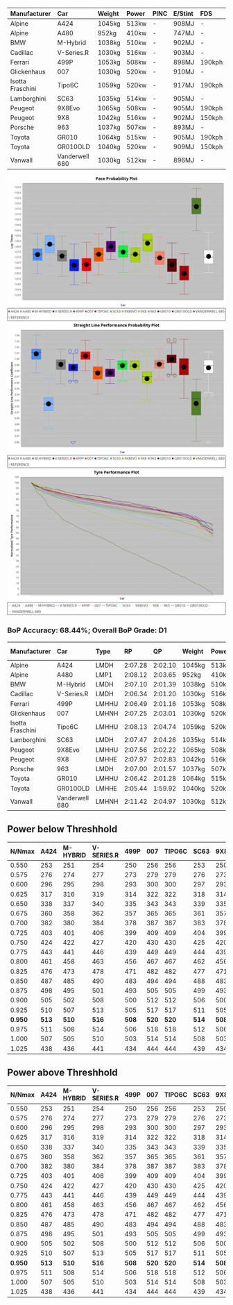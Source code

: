 | Manufacturer     | Car            | Weight | Power | PINC    | E/Stint | FDS     |
|:-|:-|:-|:-|:-|:-|:-|
| Alpine           | A424           | 1045kg | 513kw |    -    | 908MJ   |    -    |
| Alpine           | A480           | 952kg  | 410kw |    -    | 747MJ   |    -    |
| BMW              | M-Hybrid       | 1038kg | 510kw |    -    | 902MJ   |    -    |
| Cadillac         | V-Series.R     | 1030kg | 516kw |    -    | 903MJ   |    -    |
| Ferrari          | 499P           | 1053kg | 508kw |    -    | 898MJ   | 190kph  |
| Glickenhaus      | 007            | 1030kg | 520kw |    -    | 910MJ   |    -    |
| Isotta Fraschini | Tipo6C         | 1059kg | 520kw |    -    | 917MJ   | 190kph  |
| Lamborghini      | SC63           | 1035kg | 514kw |    -    | 905MJ   |    -    |
| Peugeot          | 9X8Evo         | 1065kg | 508kw |    -    | 905MJ   | 190kph  |
| Peugeot          | 9X8            | 1042kg | 516kw |    -    | 902MJ   | 150kph  |
| Porsche          | 963            | 1037kg | 507kw |    -    | 893MJ   |    -    |
| Toyota           | GR010          | 1064kg | 515kw |    -    | 905MJ   | 190kph  |
| Toyota           | GR010OLD       | 1040kg | 520kw |    -    | 909MJ   | 150kph  |
| Vanwall          | Vanderwell 680 | 1030kg | 512kw |    -    | 896MJ   |    -    |

![PACECHART](./IMG/OFFICIAL.png)
![STRAIGHTLINEPERFORMANCECHART](./IMG/OFFICIAL_sp.png)
![TYREPERFORMANCECHART](./IMG/OFFICIAL_tw.png)

### BoP Accuracy: 68.44%; Overall BoP Grade: D1
| Manufacturer     | Car            | Type  | RP      | QP      | Weight | Power¹ | Threshhold | PINC    | Power² | E/Stint | AVG Vmax  | FDS     | RDLC | L/Stint | BOP-Grade | Model Accuracy | Model Points | Match%  | SimDiff |
|:-|:-|:-|:-|:-|:-|:-|:-|:-|:-|:-|:-|:-|:-|:-|:-|:-|:-|:-|:-|
| Alpine           | A424           | LMDH  | 2:07.28 | 2:02.10 | 1045kg | 513kw  | 210.0kph   |    -    | 513kw  |  908MJ  | 310.78kph |    -    | 1.01 | 25      | +A2       | 86.43%         | 618          | 93.60%  | ±2.41s  |
| Alpine           | A480           | LMP1  | 2:08.12 | 2:03.65 |  952kg | 410kw  | 0.0kph     |    -    | 410kw  |  747MJ  | 292.19kph |    -    | 0.98 | 23      | +B2       | 68.63%         | 967          | 83.91%  | ±0.16s  |
| BMW              | M-Hybrid       | LMDH  | 2:07.10 | 2:01.39 | 1038kg | 510kw  | 210.0kph   |    -    | 510kw  |  902MJ  | 308.02kph |    -    | 1.02 | 25      | +B1       | 93.77%         | 1672         | 87.99%  | ±2.67s  |
| Cadillac         | V-Series.R     | LMDH  | 2:06.34 | 2:01.20 | 1030kg | 516kw  | 210.0kph   |    -    | 516kw  |  903MJ  | 307.15kph |    -    | 1.03 | 25      | -D2       | 83.12%         | 1921         | 60.27%  | ±3.33s  |
| Ferrari          | 499P           | LMHHU | 2:06.49 | 2:01.16 | 1053kg | 508kw  | 210.0kph   |    -    | 508kw  |  898MJ  | 309.01kph | 190kph  | 1.04 | 25      | -C2       | 69.49%         | 1950         | 73.44%  | ±2.92s  |
| Glickenhaus      | 007            | LMHNH | 2:07.25 | 2:03.01 | 1030kg | 520kw  | 0.0kph     |    -    | 520kw  |  910MJ  | 307.31kph |    -    | 0.96 | 25      | ~A1       | 89.50%         | 1518         | 98.56%  | ±2.02s  |
| Isotta Fraschini | Tipo6C         | LMHHU | 2:08.13 | 2:04.74 | 1059kg | 520kw  | 210.0kph   |    -    | 520kw  |  917MJ  | 305.90kph | 190kph  | 1.04 | 25      | +Ω1       | 73.56%         | 64           | 43.58%  | ±2.88s  |
| Lamborghini      | SC63           | LMDH  | 2:07.47 | 2:04.26 | 1035kg | 514kw  | 210.0kph   |    -    | 514kw  |  905MJ  | 308.21kph |    -    | 1.05 | 25      | +A2       | 95.82%         | 459          | 90.06%  | ±2.70s  |
| Peugeot          | 9X8Evo         | LMHHU | 2:07.56 | 2:02.22 | 1065kg | 508kw  | 210.0kph   |    -    | 508kw  |  905MJ  | 306.09kph | 190kph  | 0.99 | 25      | ~A1       | 66.97%         | 221          | 100.00% | ±2.84s  |
| Peugeot          | 9X8            | LMHHE | 2:07.97 | 2:02.83 | 1042kg | 516kw  | 0.0kph     |    -    | 516kw  |  902MJ  | 304.16kph | 150kph  | 1.02 | 25      | ~A1       | 88.75%         | 2383         | 98.25%  | ±0.96s  |
| Porsche          | 963            | LMDH  | 2:07.00 | 2:01.57 | 1037kg | 507kw  | 210.0kph   |    -    | 507kw  |  893MJ  | 307.44kph |    -    | 1.02 | 25      | -A2       | 81.02%         | 5243         | 91.87%  | ±2.17s  |
| Toyota           | GR010          | LMHHU | 2:06.42 | 2:01.28 | 1064kg | 515kw  | 210.0kph   |    -    | 515kw  |  905MJ  | 308.10kph | 190kph  | 1.02 | 25      | -D1       | 73.70%         | 2701         | 68.32%  | ±3.33s  |
| Toyota           | GR010OLD       | LMHHE | 2:05.44 | 1:59.92 | 1040kg | 520kw  | 0.0kph     |    -    | 520kw  |  909MJ  | 308.33kph | 150kph  | 1.05 | 25      | -Ω1       | 99.03%         | 1536         | 17.37%  | ±1.03s  |
| Vanwall          | Vanderwell 680 | LMHNH | 2:11.42 | 2:04.97 | 1030kg | 512kw  | 0.0kph     |    -    | 512kw  |  896MJ  | 298.29kph |    -    | 1.02 | 25      | +Ω2       | 97.01%         | 649          | -49.05% | ±0.53s  |

## Power below Threshhold
| N/Nmax    | A424    | M-HYBRID | V-SERIES.R | 499P    | 007     | TIPO6C  | SC63    | 9X8EVO  | 9X8     | 963     | GR010   | GR010OLD | VANDERWELL 680 | ​     | RPM      | A480    |
|:-|:-|:-|:-|:-|:-|:-|:-|:-|:-|:-|:-|:-|:-|:-|:-|:-|
|  0.550    |  253    |  251     |  254       |  250    |  256    |  256    |  253    |  250    |  254    |  250    |  254    |  256     |  252           |  ​    |   --     |   -     |
|  0.575    |  276    |  274     |  277       |  273    |  279    |  279    |  276    |  273    |  277    |  273    |  277    |  279     |  275           |  ​    |   --     |   -     |
|  0.600    |  296    |  295     |  298       |  293    |  300    |  300    |  297    |  293    |  298    |  293    |  297    |  300     |  296           |  ​    |   --     |   -     |
|  0.625    |  317    |  316     |  319       |  314    |  322    |  322    |  318    |  314    |  319    |  314    |  319    |  322     |  317           |  ​    |   --     |   -     |
|  0.650    |  338    |  337     |  340       |  335    |  343    |  343    |  339    |  335    |  340    |  335    |  340    |  343     |  338           |  ​    |   --     |   -     |
|  0.675    |  360    |  358     |  362       |  357    |  365    |  365    |  361    |  357    |  362    |  356    |  362    |  365     |  359           |  ​    |   --     |   -     |
|  0.700    |  382    |  380     |  384       |  378    |  387    |  387    |  383    |  378    |  384    |  377    |  383    |  387     |  381           |  ​    |   --     |   -     |
|  0.725    |  403    |  401     |  406       |  399    |  409    |  409    |  404    |  399    |  406    |  399    |  405    |  409     |  403           |  ​    |   --     |   -     |
|  0.750    |  424    |  422     |  427       |  420    |  430    |  430    |  425    |  420    |  427    |  419    |  426    |  430     |  423           |  ​    |   --     |   -     |
|  0.775    |  443    |  441     |  446       |  439    |  449    |  449    |  444    |  439    |  446    |  438    |  445    |  449     |  442           |  ​    |  5000    |  241    |
|  0.800    |  461    |  458     |  463       |  456    |  467    |  467    |  462    |  456    |  463    |  455    |  463    |  467     |  460           |  ​    |  5500    |  284    |
|  0.825    |  476    |  473     |  478       |  471    |  482    |  482    |  477    |  471    |  478    |  470    |  478    |  482     |  475           |  ​    |  6000    |  318    |
|  0.850    |  487    |  485     |  490       |  483    |  494    |  494    |  488    |  483    |  490    |  482    |  489    |  494     |  486           |  ​    |  6500    |  359    |
|  0.875    |  498    |  495     |  501       |  493    |  505    |  505    |  499    |  493    |  501    |  492    |  500    |  505     |  497           |  ​    |  7000    |  401    |
|  0.900    |  505    |  502     |  508       |  500    |  512    |  512    |  506    |  500    |  508    |  499    |  507    |  512     |  504           |  ​    |  7500    |  411    |
|  0.925    |  510    |  507     |  513       |  505    |  517    |  517    |  511    |  505    |  513    |  504    |  512    |  517     |  509           |  ​    |  8000    |  407    |
| **0.950** | **513** | **510**  | **516**    | **508** | **520** | **520** | **514** | **508** | **516** | **507** | **515** | **520**  | **512**        | **​** | **8500** | **410** |
|  0.975    |  511    |  508     |  514       |  506    |  518    |  518    |  512    |  506    |  514    |  505    |  513    |  518     |  510           |  ​    |  9000    |  205    |
|  1.000    |  507    |  505     |  510       |  503    |  514    |  514    |  508    |  503    |  510    |  502    |  509    |  514     |  506           |  ​    |   --     |   -     |
|  1.025    |  438    |  436     |  441       |  434    |  444    |  444    |  439    |  434    |  441    |  433    |  440    |  444     |  437           |  ​    |   --     |   -     |

## Power above Threshhold
| N/Nmax    | A424    | M-HYBRID | V-SERIES.R | 499P    | 007     | TIPO6C  | SC63    | 9X8EVO  | 9X8     | 963     | GR010   | GR010OLD | VANDERWELL 680 | ​     | RPM      | A480    |
|:-|:-|:-|:-|:-|:-|:-|:-|:-|:-|:-|:-|:-|:-|:-|:-|:-|
|  0.550    |  253    |  251     |  254       |  250    |  256    |  256    |  253    |  250    |  254    |  250    |  254    |  256     |  252           |  ​    |   --     |   -     |
|  0.575    |  276    |  274     |  277       |  273    |  279    |  279    |  276    |  273    |  277    |  273    |  277    |  279     |  275           |  ​    |   --     |   -     |
|  0.600    |  296    |  295     |  298       |  293    |  300    |  300    |  297    |  293    |  298    |  293    |  297    |  300     |  296           |  ​    |   --     |   -     |
|  0.625    |  317    |  316     |  319       |  314    |  322    |  322    |  318    |  314    |  319    |  314    |  319    |  322     |  317           |  ​    |   --     |   -     |
|  0.650    |  338    |  337     |  340       |  335    |  343    |  343    |  339    |  335    |  340    |  335    |  340    |  343     |  338           |  ​    |   --     |   -     |
|  0.675    |  360    |  358     |  362       |  357    |  365    |  365    |  361    |  357    |  362    |  356    |  362    |  365     |  359           |  ​    |   --     |   -     |
|  0.700    |  382    |  380     |  384       |  378    |  387    |  387    |  383    |  378    |  384    |  377    |  383    |  387     |  381           |  ​    |   --     |   -     |
|  0.725    |  403    |  401     |  406       |  399    |  409    |  409    |  404    |  399    |  406    |  399    |  405    |  409     |  403           |  ​    |   --     |   -     |
|  0.750    |  424    |  422     |  427       |  420    |  430    |  430    |  425    |  420    |  427    |  419    |  426    |  430     |  423           |  ​    |   --     |   -     |
|  0.775    |  443    |  441     |  446       |  439    |  449    |  449    |  444    |  439    |  446    |  438    |  445    |  449     |  442           |  ​    |  5000    |  241    |
|  0.800    |  461    |  458     |  463       |  456    |  467    |  467    |  462    |  456    |  463    |  455    |  463    |  467     |  460           |  ​    |  5500    |  284    |
|  0.825    |  476    |  473     |  478       |  471    |  482    |  482    |  477    |  471    |  478    |  470    |  478    |  482     |  475           |  ​    |  6000    |  318    |
|  0.850    |  487    |  485     |  490       |  483    |  494    |  494    |  488    |  483    |  490    |  482    |  489    |  494     |  486           |  ​    |  6500    |  359    |
|  0.875    |  498    |  495     |  501       |  493    |  505    |  505    |  499    |  493    |  501    |  492    |  500    |  505     |  497           |  ​    |  7000    |  401    |
|  0.900    |  505    |  502     |  508       |  500    |  512    |  512    |  506    |  500    |  508    |  499    |  507    |  512     |  504           |  ​    |  7500    |  411    |
|  0.925    |  510    |  507     |  513       |  505    |  517    |  517    |  511    |  505    |  513    |  504    |  512    |  517     |  509           |  ​    |  8000    |  407    |
| **0.950** | **513** | **510**  | **516**    | **508** | **520** | **520** | **514** | **508** | **516** | **507** | **515** | **520**  | **512**        | **​** | **8500** | **410** |
|  0.975    |  511    |  508     |  514       |  506    |  518    |  518    |  512    |  506    |  514    |  505    |  513    |  518     |  510           |  ​    |  9000    |  205    |
|  1.000    |  507    |  505     |  510       |  503    |  514    |  514    |  508    |  503    |  510    |  502    |  509    |  514     |  506           |  ​    |   --     |   -     |
|  1.025    |  438    |  436     |  441       |  434    |  444    |  444    |  439    |  434    |  441    |  433    |  440    |  444     |  437           |  ​    |   --     |   -     |
